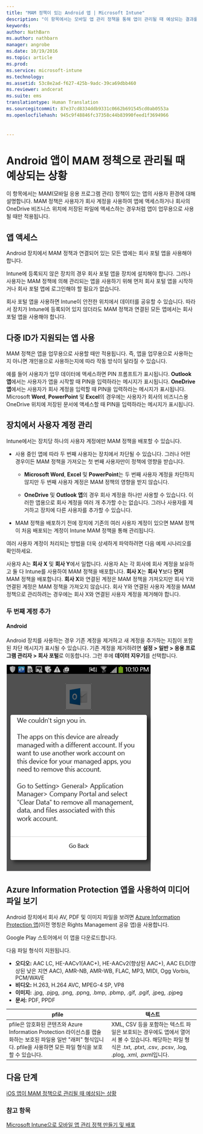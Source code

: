 ```yaml
---
title: "MAM 정책이 있는 Android 앱 | Microsoft Intune"
description: "이 항목에서는 모바일 앱 관리 정책을 통해 앱이 관리될 때 예상되는 결과를 설명합니다."
keywords: 
author: NathBarn
ms.author: nathbarn
manager: angrobe
ms.date: 10/19/2016
ms.topic: article
ms.prod: 
ms.service: microsoft-intune
ms.technology: 
ms.assetid: 53c8e2ad-f627-425b-9adc-39ca69dbb460
ms.reviewer: andcerat
ms.suite: ems
translationtype: Human Translation
ms.sourcegitcommit: 87e37cd8334ddb9331c0662b691545cd0ab0553a
ms.openlocfilehash: 945c9f48846fc37358c44b83990feed1f3694966


---
```


# <a name="what-to-expect-when-your-android-app-is-managed-by-mam-policies"></a>Android 앱이 MAM 정책으로 관리될 때 예상되는 상황
이 항목에서는 MAM(모바일 응용 프로그램 관리) 정책이 있는 앱의 사용자 환경에 대해 설명합니다. MAM 정책은 사용자가 회사 계정을 사용하여 앱에 액세스하거나 회사의 OneDrive 비즈니스 위치에 저장된 파일에 액세스하는 경우처럼 앱이 업무용으로 사용될 때만 적용됩니다.
##  <a name="access-apps"></a>앱 액세스

Android 장치에서 MAM 정책과 연결되어 있는 모든 앱에는 회사 포털 앱을 사용해야 합니다.

Intune에 등록되지 않은 장치의 경우 회사 포털 앱을 장치에 설치해야 합니다. 그러나 사용자는 MAM 정책에 의해 관리되는 앱을 사용하기 위해 먼저 회사 포털 앱을 시작하거나 회사 포털 앱에 로그인해야 할 필요가 없습니다.

회사 포털 앱을 사용하면 Intune이 안전한 위치에서 데이터를 공유할 수 있습니다. 따라서 장치가 Intune에 등록되어 있지 않더라도 MAM 정책과 연결된 모든 앱에서는 회사 포털 앱을 사용해야 합니다.


##  <a name="use-apps-with-multi-identity-support"></a>다중 ID가 지원되는 앱 사용

MAM 정책은 앱을 업무용으로 사용할 때만 적용됩니다. 즉, 앱을 업무용으로 사용하는지 아니면 개인용으로 사용하는지에 따라 작동 방식이 달라질 수 있습니다.

예를 들어 사용자가 업무 데이터에 액세스하면 PIN 프롬프트가 표시됩니다. **Outlook 앱**에서는 사용자가 앱을 시작할 때 PIN을 입력하라는 메시지가 표시됩니다. **OneDrive 앱**에서는 사용자가 회사 계정을 입력할 때 PIN을 입력하라는 메시지가 표시됩니다. Microsoft **Word**, **PowerPoint** 및 **Excel**의 경우에는 사용자가 회사의 비즈니스용 OneDrive 위치에 저장된 문서에 액세스할 때 PIN을 입력하라는 메시지가 표시됩니다.

##  <a name="manage-user-accounts-on-the-device"></a>장치에서 사용자 계정 관리

Intune에서는 장치당 하나의 사용자 계정에만 MAM 정책을 배포할 수 있습니다.

* 사용 중인 앱에 따라 두 번째 사용자는 장치에서 차단될 수 있습니다. 그러나 어떤 경우이든 MAM 정책을 가져오는 첫 번째 사용자만이 정책에 영향을 받습니다.

  * **Microsoft Word**, **Excel** 및 **PowerPoint**는 두 번째 사용자 계정을 차단하지 않지만 두 번째 사용자 계정은 MAM 정책의 영향을 받지 않습니다.

  * **OneDrive** 및 **Outlook 앱**의 경우 회사 계정을 하나만 사용할 수 있습니다.  이러한 앱용으로 회사 계정을 여러 개 추가할 수는 없습니다.  그러나 사용자를 제거하고 장치에 다른 사용자를 추가할 수 있습니다.


* MAM 정책을 배포하기 전에 장치에 기존의 여러 사용자 계정이 있으면 MAM 정책이 처음 배포되는 계정이 Intune MAM 정책을 통해 관리됩니다.


여러 사용자 계정이 처리되는 방법을 더욱 상세하게 파악하려면 다음 예제 시나리오를 확인하세요.

사용자 A는 **회사 X** 및 **회사 Y**에서 일합니다. 사용자 A는 각 회사에 회사 계정을 보유하고 둘 다 Intune를 사용하여 MAM 정책을 배포합니다. **회사 X**는 **회사 Y**보다 **먼저** MAM 정책을 배포합니다. **회사 X**와 연결된 계정은 MAM 정책을 가져오지만 회사 Y와 연결된 계정은 MAM 정책을 가져오지 않습니다. 회사 Y와 연결된 사용자 계정을 MAM 정책으로 관리하려는 경우에는 회사 X와 연결된 사용자 계정을 제거해야 합니다.
### <a name="add-a-second-account"></a>두 번째 계정 추가
####  <a name="android"></a>Android
Android 장치를 사용하는 경우 기존 계정을 제거하고 새 계정을 추가하는 지침이 포함된 차단 메시지가 표시될 수 있습니다.  기존 계정을 제거하려면 **설정 &gt; 일반 &gt; 응용 프로그램 관리자 &gt; 회사 포털**로 이동합니다. 그런 후에 **데이터 지우기**를 선택합니다.

![오류 메시지 및 계정을 제거하는 지침의 스크린 샷](../media/AppManagement/Android_SwitchUser.png)

##  <a name="view-media-files-with-the-azure-information-protection-app"></a>Azure Information Protection 앱을 사용하여 미디어 파일 보기
Android 장치에서 회사 AV, PDF 및 이미지 파일을 보려면 [Azure Information Protection 앱](https://play.google.com/store/apps/details?id=com.microsoft.ipviewer)(이전 명칭은 Rights Management 공유 앱)을 사용합니다.

Google Play 스토어에서 이 앱을 다운로드합니다.  

다음 파일 형식이 지원됩니다.

* **오디오:** AAC LC, HE-AACv1(AAC+), HE-AACv2(향상된 AAC+), AAC ELD(향상된 낮은 지연 AAC), AMR-NB, AMR-WB, FLAC, MP3, MIDI, Ogg Vorbis, PCM/WAVE
* **비디오:** H.263, H.264 AVC, MPEG-4 SP, VP8
* **이미지:** .jpg, .pjpg, .png, .ppng, .bmp, .pbmp, .gif, .pgif, .jpeg, .pjpeg
* **문서:** PDF, PPDF


|**pfile**|**텍스트**|
|----|----|
|pfile은 암호화된 콘텐츠와 Azure Information Protection 라이선스를 캡슐화하는 보호된 파일용 일반 "래퍼" 형식입니다. pfile을 사용하면 모든 파일 형식을 보호할 수 있습니다.|XML, CSV 등을 포함하는 텍스트 파일은 보호되는 경우에도 앱에서 열어서 볼 수 있습니다. 해당하는 파일 형식은 .txt, .ptxt, .csv, .pcsv, .log, .plog, .xml, .pxml입니다.|

## <a name="next-steps"></a>다음 단계
[iOS 앱이 MAM 정책으로 관리될 때 예상되는 상황](user-experience-for-mam-enabled-ios-apps-with-microsoft-intune.md)

### <a name="see-also"></a>참고 항목
[Microsoft Intune으로 모바일 앱 관리 정책 만들기 및 배포](create-and-deploy-mobile-app-management-policies-with-microsoft-intune.md)



<!--HONumber=Dec16_HO2-->


